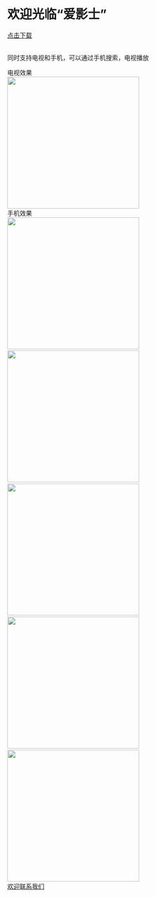 <html>
<h1>欢迎光临“爱影士”</h1>
<body>
<a href="https://github.com/AiAndroid/stream/raw/master/tv/game/androidTV.apk">点击下载<a>
</br>
</br>
<p>
同时支持电视和手机，可以通过手机搜索，电视播放
</p>
<div>电视效果</div>
<img src="https://github.com/AiAndroid/stream/raw/master/tv/game/video_cate.png" height="300px"/>

<div>手机效果</div>
<img src="https://github.com/AiAndroid/stream/raw/master/tv/game/mobile/video.png" width="300px"/>&nbsp;&nbsp;&nbsp;&nbsp;<img src="https://github.com/AiAndroid/stream/raw/master/tv/game/mobile/category.png" width="300px"/>&nbsp;&nbsp;&nbsp;&nbsp;&nbsp;<img src="https://github.com/AiAndroid/stream/raw/master/tv/game/mobile/detail.png" width="300px"/>&nbsp;&nbsp;&nbsp;&nbsp;&nbsp;<img src="https://github.com/AiAndroid/stream/raw/master/tv/game/mobile/video_album.png" width="300px"/>&nbsp;&nbsp;&nbsp;&nbsp;&nbsp;<img src="https://github.com/AiAndroid/stream/raw/master/tv/game/mobile/search.png" width="300px"/>

<div>
<a href="mailto:liuhuadong7804@gmail.com">欢迎联系我们</a>
</div>
</body>
</html>
